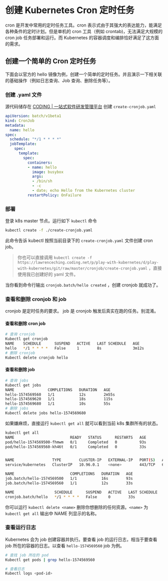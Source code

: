 # 创建 Kubernetes Cron 定时任务
cron 是开发中常用的定时任务工具。cron 表示式由于其强大的表达能力，能满足各种条件的定时计划。但是单机的 cron 工具（例如 crontab)，无法满足大规模的 cron job 任务部署和运行。而 Kubernetes 的容器调度和编排恰好满足了这方面的需求。

## 创建一个简单的 Cron 定时任务
下面会以官方的 hello 镜像为例，创建一个简单的定时任务。并且演示一下相关联的基础操作（例如日志查询、Job 查询、删除任务等）。


### 创建 .yaml 文件
源代码储存在 [CODING | 一站式软件研发管理平台](https://lawrenceching.coding.net/p/play-with-kubernetes/d/play-with-kubernetes/git/blob/master/cronjob/create-cronjob.yaml)
创建 `create-cronjob.yaml`

```yaml
apiVersion: batch/v1beta1
kind: CronJob
metadata:
  name: hello
spec:
  schedule: "*/1 * * * *"
  jobTemplate:
    spec:
      template:
        spec:
          containers:
          - name: hello
            image: busybox
            args:
            - /bin/sh
            - -c
            - date; echo Hello from the Kubernetes cluster
          restartPolicy: OnFailure
```

### 部署
登录 k8s master 节点。运行如下 `kubectl` 命令
```bash
kubectl create -f ./create-cronjob.yaml
```
此命令告诉 kubectl 按照当前目录下的 `create-cronjob.yaml` 文件创建 cron job。

> 你也可以直接调用 `kubectl create -f https://lawrenceching.coding.net/p/play-with-kubernetes/d/play-with-kubernetes/git/raw/master/cronjob/create-cronjob.yaml` ，直接使用我已创建好的 yaml 文件。  

当你看到命令行输出 `cronjob.batch/hello created` ，创建 cronjob 就成功了。

### 查看和删除 cronjob 和 job

cronjob 是定时任务的要求。 job 是 cronjob 触发后真实在跑的任务。别混淆。

#### 查看和删除 cron job
```bash
# 查询 cronjob
Kubectl get cronjob
NAME    SCHEDULE      SUSPEND   ACTIVE   LAST SCHEDULE   AGE
hello   */1 * * * *   False     1        8s              3m12s
# 删除 cronjob
Kubectl delete cronjob hello
```


#### 查看和删除 job
```bash
# 查询 jobs
Kubectl get jobs
NAME               COMPLETIONS   DURATION   AGE
hello-1574569560   1/1           12s        2m55s
hello-1574569620   1/1           18s        115s
hello-1574569680   1/1           10s        55s
# 删除 jobs
Kubectl delete jobs hello-1574569680
```

如果嫌麻烦，直接运行 `kubectl get all` 就可以看到当前 k8s 集群所有的状态。
```bash
kubectl get all
NAME                         READY   STATUS      RESTARTS   AGE
pod/hello-1574569500-fhmwm   0/1     Completed   0          93s
pod/hello-1574569560-kh46t   0/1     Completed   0          33s


NAME                 TYPE        CLUSTER-IP   EXTERNAL-IP   PORT(S)   AGE
service/kubernetes   ClusterIP   10.96.0.1    <none>        443/TCP   62d

NAME                         COMPLETIONS   DURATION   AGE
job.batch/hello-1574569500   1/1           16s        93s
job.batch/hello-1574569560   1/1           12s        33s

NAME                  SCHEDULE      SUSPEND   ACTIVE   LAST SCHEDULE   AGE
cronjob.batch/hello   */1 * * * *   False     0        33s             97s
```

你可以运行 `kubectl delete <name>` 删除你想删除的任何资源。`<name>` 为 `kubectl get all` 输出中 NAME 列显示的名称。

### 查看运行日志

Kubernetes 会为 job 创建容器并执行。要查看 job 的运行日志，相当于要查看 job 所在的容器的日志。以查看 `hello-1574569560` job 为例。

```bash
# 查找 job 所在的 pod
Kubectl get pods | grep hello-1574569560

# 查看日志
Kubectl logs <pod-id>
```
